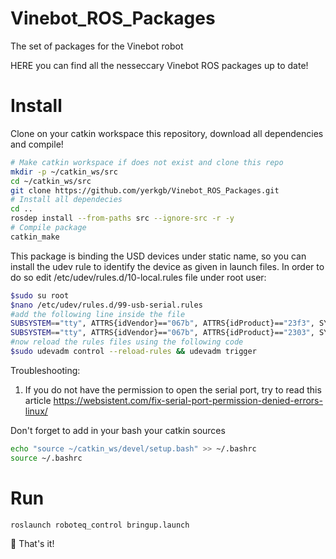 # Vinebot_ROS_Packages 

The set of packages for the Vinebot robot 

HERE you can find all the nesseccary Vinebot ROS packages up to date!

# Install

Clone on your catkin workspace this repository, download all dependencies and compile!

```bash
# Make catkin workspace if does not exist and clone this repo
mkdir -p ~/catkin_ws/src
cd ~/catkin_ws/src
git clone https://github.com/yerkgb/Vinebot_ROS_Packages.git
# Install all dependecies
cd ..
rosdep install --from-paths src --ignore-src -r -y
# Compile package
catkin_make
```

This package is binding the USD devices under static name, so you can install the udev rule to identify the device as given in launch files. In order to do so edit /etc/udev/rules.d/10-local.rules file under root user:
```bash
$sudo su root 
$nano /etc/udev/rules.d/99-usb-serial.rules
#add the following line inside the file 
SUBSYSTEM=="tty", ATTRS{idVendor}=="067b", ATTRS{idProduct}=="23f3", SYMLINK+="roboteq"
SUBSYSTEM=="tty", ATTRS{idVendor}=="067b", ATTRS{idProduct}=="2303", SYMLINK+="imu"
#now reload the rules files using the following code 
$sudo udevadm control --reload-rules && udevadm trigger
```

Troubleshooting: 
1. If you do not have the permission to open the serial port, try to read this article https://websistent.com/fix-serial-port-permission-denied-errors-linux/

Don't forget to add in your bash your catkin sources

```bash
echo "source ~/catkin_ws/devel/setup.bash" >> ~/.bashrc
source ~/.bashrc
```

# Run

```bash
roslaunch roboteq_control bringup.launch
```



:rocket: That's it!

